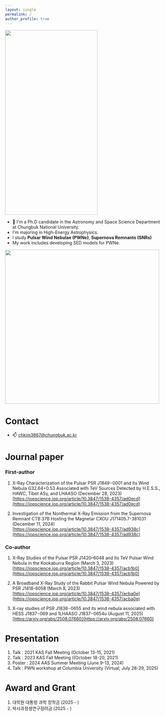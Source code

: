 ```yaml
---
layout: single
permalink: /
author_profile: true
---
```


<img src="https://github.com/user-attachments/assets/771c7a84-2013-4cb7-99c2-f9f4ae8f7631" width="300" height="600"/>

- 🔭 I'm a Ph.D candidate in the Astronomy and Space Science Department at Chungbuk National University.  <br />
- I'm majoring in High-Energy Astrophysics.  <br />
- I study  **Pulsar Wind Nebulae (PWNe)**, **Supernova Remnants (SNRs)** <br />
- My work includes developing SED models for PWNe.  <br />

<img src="https://github.com/user-attachments/assets/af0489e4-73b1-4eac-9e7c-852deb0be065" width="500" height="500"/>


# Contact
- 📫 [chkim3867@chungbuk.ac.kr](chkim3867@chungbuk.ac.kr) <br />

# Journal paper
### First-author
1) X-Ray Characterization of the Pulsar PSR J1849−0001 and Its Wind Nebula G32.64+0.53 Associated with TeV Sources Detected by H.E.S.S., HAWC, Tibet ASγ, and LHAASO (December 28, 2023)  <br />
[https://iopscience.iop.org/article/10.3847/1538-4357/ad0ecd](https://iopscience.iop.org/article/10.3847/1538-4357/ad0ecd)  <br />

2) Investigation of the Nonthermal X-Ray Emission from the Supernova Remnant CTB 37B Hosting the Magnetar CXOU J171405.7-381031 (December 11, 2024)   <br />
[https://iopscience.iop.org/article/10.3847/1538-4357/ad938c](https://iopscience.iop.org/article/10.3847/1538-4357/ad938c) <br />
  
### Co-author
1) X-Ray Studies of the Pulsar PSR J1420–6048 and Its TeV Pulsar Wind Nebula in the Kookaburra Region (March 3, 2023)  <br />
[https://iopscience.iop.org/article/10.3847/1538-4357/acb1b0](https://iopscience.iop.org/article/10.3847/1538-4357/acb1b0)  <br />

2) A Broadband X-Ray Study of the Rabbit Pulsar Wind Nebula Powered by PSR J1418-6058 (March 8, 2023)  <br />
[https://iopscience.iop.org/article/10.3847/1538-4357/acba0e](https://iopscience.iop.org/article/10.3847/1538-4357/acba0e)  <br />

3) X-ray studies of PSR J1838−0655 and its wind nebula associated with HESS J1837−069 and 1LHAASO J1837−0654u (August 11, 2025)  <br />
[https://arxiv.org/abs/2508.07660](https://arxiv.org/abs/2508.07660)  <br />

# Presentation
1) Talk : 2021 KAS Fall Meeting (October 13-15, 2021)  <br />
2) Talk : 2023 KAS Fall Meeting ((October 18-20, 2021)  <br />
3) Poster : 2024 AAS Summer Meeting (June 9-13, 2024)  <br />
4) Talk : PWN workshop at Columbia University (Virtual; July 28-29, 2025)  <br />

# Award and Grant
1) 대학원 대통령 과학 장학금 (2025 - )  <br /> 
2) 박사과정생연구장려금 (2025 - )  <br />
